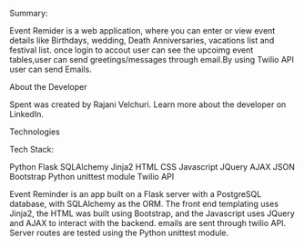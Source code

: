 Summary:

Event Remider is a web application, where you can enter or view  event details like Birthdays, wedding, Death Anniversaries, vacations list and festival list. once login to accout user can see the upcoimg event tables,user can send greetings/messages through  email.By using Twilio API user can send Emails.




About the Developer

Spent was created by Rajani Velchuri. Learn more about the developer on LinkedIn.

Technologies

Tech Stack:

Python
Flask
SQLAlchemy
Jinja2
HTML
CSS
Javascript
JQuery
AJAX
JSON
Bootstrap
Python unittest module
Twilio API


Event Reminder  is an app built on a Flask server with a PostgreSQL database, with SQLAlchemy as the ORM. The front end templating uses Jinja2, the HTML was built using Bootstrap, and the Javascript uses JQuery and AJAX to interact with the backend. emails are  sent through twilio API. Server routes are tested using the Python unittest module.
